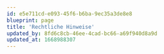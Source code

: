 ```yaml
---
id: e5e711cd-e093-45f6-b6ba-9ec35a3de8e8
blueprint: page
title: 'Rechtliche Hinweise'
updated_by: 8fd6c8cb-46ee-4cad-bc66-a69f940d8a9d
updated_at: 1668988307
---
```

